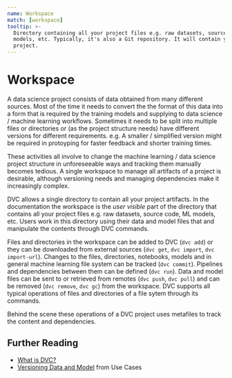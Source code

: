 ```yaml
---
name: Workspace
match: [workspace]
tooltip: >-
  Directory containing all your project files e.g. raw datasets, source code, ML
  models, etc. Typically, it's also a Git repository. It will contain your DVC
  project.
---
```


<!-- keywords: data science project architecture, machine learning project architecture, machine learning workflow, data science workflow, machine learning file system, data science file system, data science project structure, machine learning project structure, notebook version control -->

# Workspace

A data science project consists of data obtained from many different sources.
Most of the time it needs to convert the the format of this data into a form
that is required by the training models and supplying to data science / machine
learning workflows. Sometimes it needs to be split into multiple files or
directories or (as the project structure needs) have different versions for
different requirements. e.g. A smaller / simplified version might be required in
protoyping for faster feedback and shorter training times.

These activities all involve to change the machine learning / data science
project structure in unforeseeable ways and tracking them manually becomes
tedious. A single workspace to manage all artifacts of a project is desirable,
although versioning needs and managing dependencies make it increasingly
complex.

DVC allows a single directory to contain all your project artifacts. In the
documentation the workspace is the _user visible_ part of the directory that
contains all your project files e.g. raw datasets, source code, ML models, etc.
Users work in this directory using their data and model files that and
manipulate the contents through DVC commands.

Files and directories in the workspace can be added to DVC (`dvc add`) or they
can be downloaded from external sources (`dvc get`, `dvc import`,
`dvc import-url`). Changes to the files, directories, notebooks, models and in
general machine learning file system can be tracked (`dvc commit`).
<abbr>Pipelines</abbr> and <abbr>dependencies</abbr> between them can be defined
(`dvc run`). Data and model files can be sent to or retrieved from
<abbr>remotes</abbr> (`dvc push`, `dvc pull`) and can be removed (`dvc remove`,
`dvc gc`) from the workspace. DVC supports all typical operations of files and
directories of a file sytem through its commands.

Behind the scene these operations of a <abbr>DVC project</abbr> uses
<abbr>metafiles</abbr> to track the content and dependencies.

## Further Reading

- [What is DVC?](/doc/user-guide/what-is-dvc)
- [Versioning Data and Model](/doc/use-cases/versioning-data-and-model-files)
  from Use Cases

